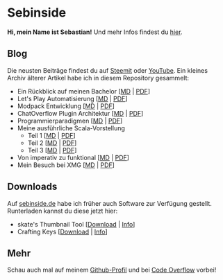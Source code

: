 # Sebinside

**Hi, mein Name ist Sebastian!** Und mehr Infos findest du [hier](https://sebinside.de/).

## Blog

Die neusten Beiträge findest du auf [Steemit](https://steemit.com/@skate702) oder [YouTube](https://youtube.com/skate702). Ein kleines Archiv älterer Artikel habe ich in diesem Repository gesammelt:

- Ein Rückblick auf meinen Bachelor [[MD](https://github.com/sebinside/sebinside/blob/master/blog/md/bachelor.md) | [PDF](https://github.com/sebinside/sebinside/blob/master/blog/pdf/bachelor.pdf)]
- Let's Play Automatisierung [[MD](https://github.com/sebinside/sebinside/blob/master/blog/md/letsplayautomatisierung.md) | [PDF](https://github.com/sebinside/sebinside/blob/master/blog/pdf/letsplayautomatisierung.pdf)]
- Modpack Entwicklung [[MD](https://github.com/sebinside/sebinside/blob/master/blog/md/modpackentwicklung.md) | [PDF](https://github.com/sebinside/sebinside/blob/master/blog/pdf/modpackentwicklung.pdf)]
- ChatOverflow Plugin Architektur [[MD](https://github.com/sebinside/sebinside/blob/master/blog/md/pluginarchitektur.md) | [PDF](https://github.com/sebinside/sebinside/blob/master/blog/pdf/pluginarchitektur.pdf)]
- Programmierparadigmen [[MD](https://github.com/sebinside/sebinside/blob/master/blog/md/programmierparadigmen.md) | [PDF](https://github.com/sebinside/sebinside/blob/master/blog/pdf/programmierparadigmen.pdf)]
- Meine ausführliche Scala-Vorstellung
    - Teil 1 [[MD](https://github.com/sebinside/sebinside/blob/master/blog/md/scalafeatures-teil1.md) | [PDF](https://github.com/sebinside/sebinside/blob/master/blog/pdf/scalafeatures-teil1.pdf)]
    - Teil 2 [[MD](https://github.com/sebinside/sebinside/blob/master/blog/md/scalafeatures-teil2.md) | [PDF](https://github.com/sebinside/sebinside/blob/master/blog/pdf/scalafeatures-teil2.pdf)]
    - Teil 3 [[MD](https://github.com/sebinside/sebinside/blob/master/blog/md/scalafeatures-teil3.md) | [PDF](https://github.com/sebinside/sebinside/blob/master/blog/pdf/scalafeatures-teil3.pdf)]
- Von imperativ zu funktional [[MD](https://github.com/sebinside/sebinside/blob/master/blog/md/vonimperativzufunktional.md) | [PDF](https://github.com/sebinside/sebinside/blob/master/blog/pdf/vonimperativzufunktional.pdf)]
- Mein Besuch bei XMG [[MD](https://github.com/sebinside/sebinside/blob/master/blog/md/xmg.md) | [PDF](https://github.com/sebinside/sebinside/blob/master/blog/pdf/xmg.pdf)]

## Downloads

Auf [sebinside.de](https://sebinside.de) habe ich früher auch Software zur Verfügung gestellt. Runterladen kannst du diese jetzt hier:

- skate's Thumbnail Tool [[Download](https://github.com/sebinside/sebinside/tree/master/downloads/skatesthumbnailtool) | [Info](https://github.com/sebinside/sebinside/blob/master/downloads/skatesthumbnailtool/skatesthumbnailtool.pdf)]
- Crafting Keys [[Download](https://github.com/sebinside/sebinside/tree/master/downloads/craftingkeys) | [Info](https://github.com/sebinside/sebinside/blob/master/downloads/craftingkeys/craftingkeys.pdf)]

## Mehr

Schau auch mal auf meinem [Github-Profil](https://github.com/sebinside) und bei [Code Overflow](https://github.com/codeoverflow-org) vorbei!